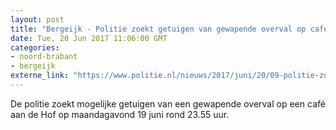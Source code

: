 ```yaml
---
layout: post
title: "Bergeijk - Politie zoekt getuigen van gewapende overval op café"
date: Tue, 20 Jun 2017 11:06:00 GMT
categories: 
- noord-brabant 
- bergeijk 
externe_link: "https://www.politie.nl/nieuws/2017/juni/20/09-politie-zoekt-getuigen-van-gewapende-overval-op-cafe.html"
---
```


De politie zoekt mogelijke getuigen van een gewapende overval op een café aan de Hof op maandagavond 19 juni rond 23.55 uur.

